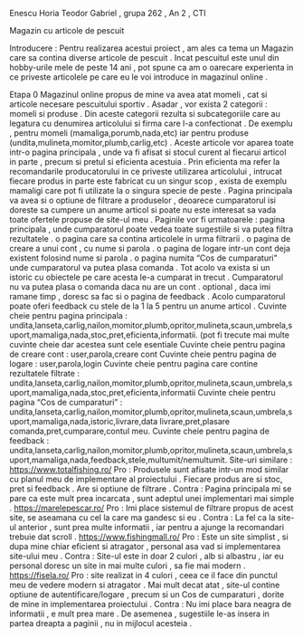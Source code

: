 Enescu Horia Teodor Gabriel , grupa 262 , An 2 , CTI

Magazin cu articole de pescuit

Introducere : 
Pentru realizarea acestui proiect , am ales ca tema un Magazin care sa contina diverse articole de pescuit . Incat pescuitul este unul din hobby-urile mele de peste 14 ani , pot spune ca am o oarecare experienta in ce priveste articolele pe care eu le voi introduce in magazinul online . 

Etapa 0 
Magazinul online propus de mine va avea atat momeli , cat si articole necesare pescuitului sportiv . Asadar , vor exista 2 categorii : momeli si produse . Din aceste categorii rezulta si subcategoriile care au legatura cu denumirea articolului si firma care l-a confectionat . De exemplu , pentru momeli (mamaliga,porumb,nada,etc) iar pentru produse (undita,mulineta,momitor,plumb,carlig,etc) . Aceste articole vor aparea toate intr-o pagina principala , unde va fi afisat si stocul curent al fiecarui articol in parte , precum si pretul si eficienta acestuia . Prin eficienta ma refer la recomandarile producatorului in ce priveste utilizarea articolului , intrucat fiecare produs in parte este fabricat cu un singur scop , exista de exemplu mamaligi care pot fi utilizate la o singura specie de peste . Pagina principala va avea si o optiune de filtrare a produselor , deoarece cumparatorul isi doreste sa cumpere un anume articol si poate nu este interesat sa vada toate ofertele propuse de site-ul meu . 
Paginile vor fi urmatoarele : 
pagina principala , unde cumparatorul poate vedea toate sugestiile si va putea filtra rezultatele .
o pagina care sa contina articolele in urma filtrarii .
o pagina de creare a unui cont , cu nume si parola . 
o pagina de logare intr-un cont deja existent folosind nume si parola . 
o pagina numita “Cos de cumparaturi” unde cumparatorul va putea plasa comanda . Tot acolo va exista si un istoric cu obiectele pe care acesta le-a cumparat in trecut . Cumparatorul nu va putea plasa o comanda daca nu are un cont . 
optional , daca imi ramane timp , doresc sa fac si o pagina de feedback . Acolo cumparatorul poate oferi feedback cu stele de la 1 la 5 pentru un anume articol .
Cuvinte cheie pentru pagina principala : 
undita,lanseta,carlig,nailon,momitor,plumb,opritor,mulineta,scaun,umbrela,suport,mamaliga,nada,stoc,pret,eficienta,informatii. (pot fi trecute mai multe cuvinte cheie dar acestea sunt cele esentiale
Cuvinte cheie pentru pagina de creare cont : 
user,parola,creare cont
	Cuvinte cheie pentru pagina de logare : 
user,parola,login
	Cuvinte cheie pentru pagina care contine rezultatele filtrate : 
undita,lanseta,carlig,nailon,momitor,plumb,opritor,mulineta,scaun,umbrela,suport,mamaliga,nada,stoc,pret,eficienta,informatii 
Cuvinte cheie pentru pagina “Cos de cumparaturi” : 
undita,lanseta,carlig,nailon,momitor,plumb,opritor,mulineta,scaun,umbrela,suport,mamaliga,nada,istoric,livrare,data livrare,pret,plasare comanda,pret,cumparare,contul meu.
Cuvinte cheie pentru pagina de feedback : 
undita,lanseta,carlig,nailon,momitor,plumb,opritor,mulineta,scaun,umbrela,suport,mamaliga,nada,feedback,stele,multumit/nemultumit.
 Site-uri similare : 
https://www.totalfishing.ro/
Pro : Produsele sunt afisate intr-un mod similar cu planul meu de implementare al proiectului . Fiecare produs are si stoc, pret si feedback . Are si optiune de filtrare . 
Contra : Pagina principala mi se pare ca este mult prea incarcata , sunt adeptul unei implementari mai simple .
https://marelepescar.ro/
Pro : Imi place sistemul de filtrare propus de acest site, se aseamana cu cel la care ma gandesc si eu . 
Contra : La fel ca la site-ul anterior , sunt prea multe informatii , iar pentru a ajunge la recomandari trebuie dat scroll .
https://www.fishingmall.ro/
Pro : Este un site simplist , si dupa mine chiar eficient si atragator , personal asa vad si implementarea site-ului meu . 
Contra : Site-ul este in doar 2 culori , alb si albastru , iar eu personal doresc un site in mai multe culori , sa fie mai modern . 
https://fisela.ro/
Pro : site realizat in 4 culori , ceea ce il face din punctul meu de vedere modern si atragator . Mai mult decat atat , site-ul contine optiune de autentificare/logare , precum si un Cos de cumparaturi , dorite de mine in implementarea proiectului . 
Contra : Nu imi place bara neagra de informatii , e mult prea mare . De asemenea , sugestiile le-as insera in partea dreapta a paginii , nu in mijlocul acesteia .
